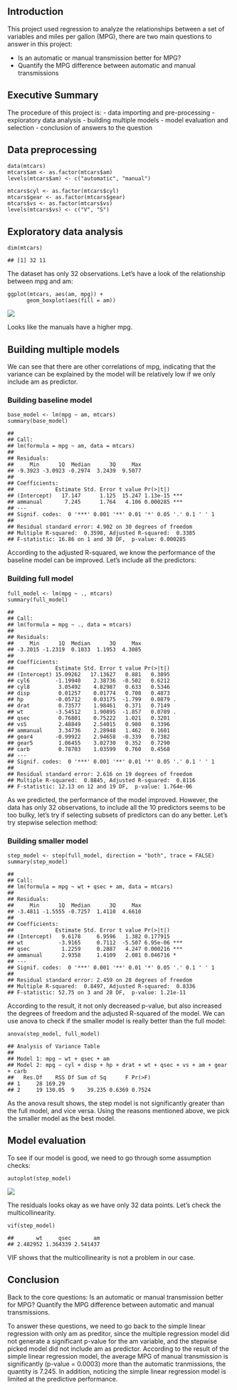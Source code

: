 Introduction
------------

This project used regression to analyze the relationships between a set
of variables and miles per gallon (MPG), there are two main questions to
answer in this project:

-   Is an automatic or manual transmission better for MPG?
-   Quantify the MPG difference between automatic and manual
    transmissions

Executive Summary
-----------------

The procedure of this project is: - data importing and pre-processing -
exploratory data analysis - building multiple models - model evaluation
and selection - conclusion of answers to the question

Data preprocessing
------------------

    data(mtcars)
    mtcars$am <- as.factor(mtcars$am)
    levels(mtcars$am) <- c("automatic", "manual")

    mtcars$cyl <- as.factor(mtcars$cyl)
    mtcars$gear <- as.factor(mtcars$gear)
    mtcars$vs <- as.factor(mtcars$vs)
    levels(mtcars$vs) <- c("V", "S")

Exploratory data analysis
-------------------------

    dim(mtcars)

    ## [1] 32 11

The dataset has only 32 observations. Let’s have a look of the
relationship between mpg and am:

    ggplot(mtcars, aes(am, mpg)) +
          geom_boxplot(aes(fill = am))

![](regression_proj_files/figure-markdown_strict/unnamed-chunk-3-1.png)

Looks like the manuals have a higher mpg.

Building multiple models
------------------------

We can see that there are other correlations of mpg, indicating that the
variance can be explained by the model will be relatively low if we only
include am as predictor.

### Building baseline model

    base_model <- lm(mpg ~ am, mtcars)
    summary(base_model)

    ## 
    ## Call:
    ## lm(formula = mpg ~ am, data = mtcars)
    ## 
    ## Residuals:
    ##     Min      1Q  Median      3Q     Max 
    ## -9.3923 -3.0923 -0.2974  3.2439  9.5077 
    ## 
    ## Coefficients:
    ##             Estimate Std. Error t value Pr(>|t|)    
    ## (Intercept)   17.147      1.125  15.247 1.13e-15 ***
    ## ammanual       7.245      1.764   4.106 0.000285 ***
    ## ---
    ## Signif. codes:  0 '***' 0.001 '**' 0.01 '*' 0.05 '.' 0.1 ' ' 1
    ## 
    ## Residual standard error: 4.902 on 30 degrees of freedom
    ## Multiple R-squared:  0.3598, Adjusted R-squared:  0.3385 
    ## F-statistic: 16.86 on 1 and 30 DF,  p-value: 0.000285

According to the adjusted R-squared, we know the performance of the
baseline model can be improved. Let’s include all the predictors:

### Building full model

    full_model <- lm(mpg ~ ., mtcars)
    summary(full_model)

    ## 
    ## Call:
    ## lm(formula = mpg ~ ., data = mtcars)
    ## 
    ## Residuals:
    ##     Min      1Q  Median      3Q     Max 
    ## -3.2015 -1.2319  0.1033  1.1953  4.3085 
    ## 
    ## Coefficients:
    ##             Estimate Std. Error t value Pr(>|t|)  
    ## (Intercept) 15.09262   17.13627   0.881   0.3895  
    ## cyl6        -1.19940    2.38736  -0.502   0.6212  
    ## cyl8         3.05492    4.82987   0.633   0.5346  
    ## disp         0.01257    0.01774   0.708   0.4873  
    ## hp          -0.05712    0.03175  -1.799   0.0879 .
    ## drat         0.73577    1.98461   0.371   0.7149  
    ## wt          -3.54512    1.90895  -1.857   0.0789 .
    ## qsec         0.76801    0.75222   1.021   0.3201  
    ## vsS          2.48849    2.54015   0.980   0.3396  
    ## ammanual     3.34736    2.28948   1.462   0.1601  
    ## gear4       -0.99922    2.94658  -0.339   0.7382  
    ## gear5        1.06455    3.02730   0.352   0.7290  
    ## carb         0.78703    1.03599   0.760   0.4568  
    ## ---
    ## Signif. codes:  0 '***' 0.001 '**' 0.01 '*' 0.05 '.' 0.1 ' ' 1
    ## 
    ## Residual standard error: 2.616 on 19 degrees of freedom
    ## Multiple R-squared:  0.8845, Adjusted R-squared:  0.8116 
    ## F-statistic: 12.13 on 12 and 19 DF,  p-value: 1.764e-06

As we predicted, the performance of the model improved. However, the
data has only 32 observations, to include all the 10 predictors seems to
be too bulky, let’s try if selecting subsets of predictors can do any
better. Let’s try stepwise selection method:

### Building smaller model

    step_model <- step(full_model, direction = "both", trace = FALSE)
    summary(step_model)

    ## 
    ## Call:
    ## lm(formula = mpg ~ wt + qsec + am, data = mtcars)
    ## 
    ## Residuals:
    ##     Min      1Q  Median      3Q     Max 
    ## -3.4811 -1.5555 -0.7257  1.4110  4.6610 
    ## 
    ## Coefficients:
    ##             Estimate Std. Error t value Pr(>|t|)    
    ## (Intercept)   9.6178     6.9596   1.382 0.177915    
    ## wt           -3.9165     0.7112  -5.507 6.95e-06 ***
    ## qsec          1.2259     0.2887   4.247 0.000216 ***
    ## ammanual      2.9358     1.4109   2.081 0.046716 *  
    ## ---
    ## Signif. codes:  0 '***' 0.001 '**' 0.01 '*' 0.05 '.' 0.1 ' ' 1
    ## 
    ## Residual standard error: 2.459 on 28 degrees of freedom
    ## Multiple R-squared:  0.8497, Adjusted R-squared:  0.8336 
    ## F-statistic: 52.75 on 3 and 28 DF,  p-value: 1.21e-11

According to the result, it not only decreased p-value, but also
increased the degrees of freedom and the adjusted R-squared of the
model. We can use anova to check if the smaller model is really better
than the full model:

    anova(step_model, full_model)

    ## Analysis of Variance Table
    ## 
    ## Model 1: mpg ~ wt + qsec + am
    ## Model 2: mpg ~ cyl + disp + hp + drat + wt + qsec + vs + am + gear + carb
    ##   Res.Df    RSS Df Sum of Sq      F Pr(>F)
    ## 1     28 169.29                           
    ## 2     19 130.05  9    39.235 0.6369 0.7524

As the anova result shows, the step model is not significantly greater
than the full model, and vice versa. Using the reasons mentioned above,
we pick the smaller model as the best model.

Model evaluation
----------------

To see if our model is good, we need to go through some assumption
checks:

    autoplot(step_model)

![](regression_proj_files/figure-markdown_strict/unnamed-chunk-8-1.png)

The residuals looks okay as we have only 32 data points. Let’s check the
multicollinearity.

    vif(step_model)

    ##       wt     qsec       am 
    ## 2.482952 1.364339 2.541437

VIF shows that the multicollinearity is not a problem in our case.

Conclusion
----------

Back to the core questions: Is an automatic or manual transmission
better for MPG? Quantify the MPG difference between automatic and manual
transmissions.

To answer these questions, we need to go back to the simple linear
regression with only am as preditor, since the multiple regression model
did not generate a significant p-value for the am variable, and the
stepwise picked model did not include am as predictor. According to the
result of the simple linear regression model, the average MPG of manual
transmission is significantly (p-value = 0.0003) more than the automatic
tranmissions, the quantity is 7.245. In addition, noticing the simple
linear regression model is limited at the predictive performance.
